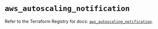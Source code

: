 # `aws_autoscaling_notification`

Refer to the Terraform Registry for docs: [`aws_autoscaling_notification`](https://registry.terraform.io/providers/hashicorp/aws/5.40.0/docs/resources/autoscaling_notification).
